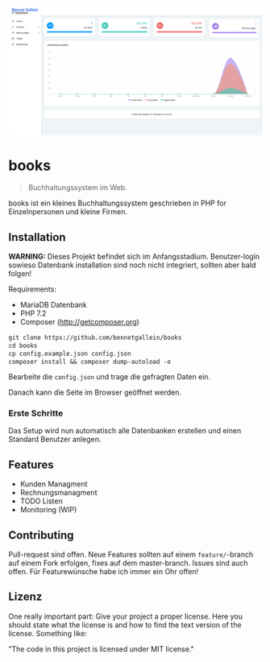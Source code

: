 ![Scnreeshot](screenshot.png)

# books
> Buchhaltungssystem im Web.

books ist ein kleines Buchhaltungssystem geschrieben in PHP for Einzelnpersonen und kleine Firmen.

## Installation

**WARNING:** Dieses Projekt befindet sich im Anfangsstadium. Benutzer-login sowieso Datenbank installation sind noch nicht integriert, sollten aber bald folgen!

Requirements:
- MariaDB Datenbank
- PHP 7.2
- Composer (http://getcomposer.org)

```shell
git clone https://github.com/bennetgallein/books
cd books
cp config.example.json config.json
composer install && composer dump-autoload -o
```

Bearbeite die `config.json` und trage die gefragten Daten ein.

Danach kann die Seite im Browser geöffnet werden.

### Erste Schritte

Das Setup wird nun automatisch alle Datenbanken erstellen und einen Standard Benutzer anlegen.


## Features


* Kunden Managment
* Rechnungsmanagment
* TODO Listen
* Monitoring (WIP)


## Contributing

Pull-request sind offen. Neue Features sollten auf einem `feature/`-branch auf einem Fork erfolgen, fixes auf dem master-branch.
Issues sind auch offen. Für Featurewünsche habe ich immer ein Ohr offen!

## Lizenz

One really important part: Give your project a proper license. Here you should
state what the license is and how to find the text version of the license.
Something like:

"The code in this project is licensed under MIT license."